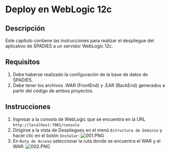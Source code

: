 # Deploy en WebLogic 12c #
## Descripción ##
Este capítulo contiene las instrucciones para realizar el despliegue del aplicativo de SPADIES a un servidor WebLogic 12c.
## Requisitos ##
1. Debe haberse realizado la configuración de la base de datos de SPADIES.
2. Debe tener los archivos .WAR (FrontEnd) y .EAR (BackEnd) generados a partir del código de ambos proyectos.
## Instrucciones ##
1. Ingresar a la consola de WebLogic que se encuentra en la URL `http://localhost:7001/console`
2. Dirigirse a la vista de Despliegues en el menú `Estructura de Dominio` y hacer clic en el botón `Instalar`:
![001.PNG](https://bitbucket.org/repo/RpRKkd/images/2013536604-001.PNG)
3. En `Ruta de Acceso` seleccionar la ruta donde se encuentra el WAR y el WAR:
![002.PNG](https://bitbucket.org/repo/RpRKkd/images/2943286910-002.PNG)